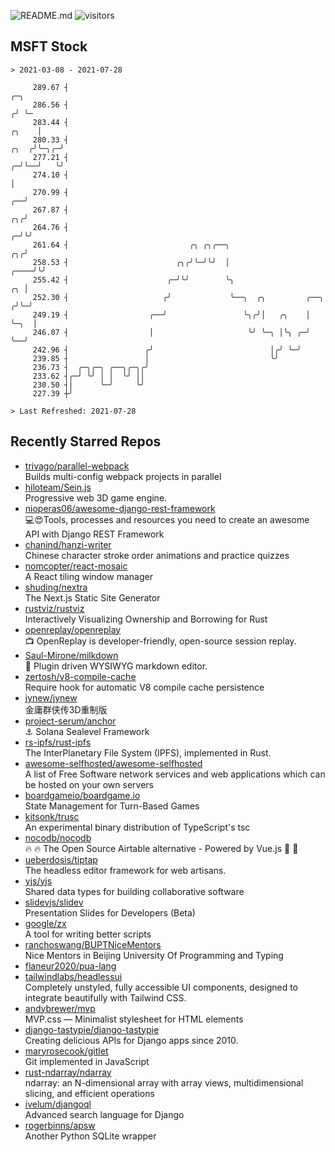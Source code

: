 ![README.md](https://github.com/Gerhut/Gerhut/workflows/README.md/badge.svg)
![visitors](https://visitors.vercel.app/Gerhut/Gerhut?token=8cf69d1f6813d272ef062726b6070c9be4ff72038cfe5a7ded7384a8da65d866)

## MSFT Stock

```
> 2021-03-08 - 2021-07-28

     289.67 ┤                                                                                               ╭─╮  
     286.56 ┤                                                                                              ╭╯ ╰─ 
     283.44 ┤                                                                                        ╭╮    │     
     280.33 ┤                                                                                   ╭╮  ╭╯╰─╮╭─╯     
     277.21 ┤                                                                                 ╭─╯╰──╯   ╰╯       
     274.10 ┤                                                                                 │                  
     270.99 ┤                                                                              ╭──╯                  
     267.87 ┤                                                                           ╭╮╭╯                     
     264.76 ┤                                                                         ╭─╯╰╯                      
     261.64 ┤                           ╭╮ ╭╮╭──╮                                  ╭╮╭╯                          
     258.53 ┤                        ╭╮╭╯╰─╯╰╯  │                             ╭────╯╰╯                           
     255.42 ┤                      ╭─╯╰╯        ╰╮                         ╭╮ │                                  
     252.30 ┤                     ╭╯             ╰──╮  ╭╮         ╭──╮    ╭╯╰─╯                                  
     249.19 ┤                  ╭──╯                 ╰╮╭╯│   ╭╮    │  ╰─╮  │                                      
     246.07 ┤                  │                     ╰╯ ╰─╮ │╰╮ ╭─╯    ╰──╯                                      
     242.96 ┤                 ╭╯                          │╭╯ ╰─╯                                                
     239.85 ┤                 │                           ╰╯                                                     
     236.73 ┤  ╭─╮╭─╮ ╭──╮╭─╮╭╯                                                                                  
     233.62 ┤╭─╯ ╰╯ │ │  ╰╯ ││                                                                                   
     230.50 ┤│      ╰─╯     ╰╯                                                                                   
     227.39 ┼╯                                                                                                   

> Last Refreshed: 2021-07-28
```

## Recently Starred Repos

- [trivago/parallel-webpack](https://github.com/trivago/parallel-webpack)  
  Builds multi-config webpack projects in parallel
- [hiloteam/Sein.js](https://github.com/hiloteam/Sein.js)  
  Progressive web 3D game engine.
- [nioperas06/awesome-django-rest-framework](https://github.com/nioperas06/awesome-django-rest-framework)  
   💻😍Tools, processes and resources you need to create an awesome API with Django REST Framework
- [chanind/hanzi-writer](https://github.com/chanind/hanzi-writer)  
  Chinese character stroke order animations and practice quizzes
- [nomcopter/react-mosaic](https://github.com/nomcopter/react-mosaic)  
  A React tiling window manager
- [shuding/nextra](https://github.com/shuding/nextra)  
  The Next.js Static Site Generator
- [rustviz/rustviz](https://github.com/rustviz/rustviz)  
  Interactively Visualizing Ownership and Borrowing for Rust
- [openreplay/openreplay](https://github.com/openreplay/openreplay)  
  :tv: OpenReplay is developer-friendly, open-source session replay.
- [Saul-Mirone/milkdown](https://github.com/Saul-Mirone/milkdown)  
  🍼 Plugin driven WYSIWYG  markdown editor.
- [zertosh/v8-compile-cache](https://github.com/zertosh/v8-compile-cache)  
  Require hook for automatic V8 compile cache persistence
- [jynew/jynew](https://github.com/jynew/jynew)  
  金庸群侠传3D重制版
- [project-serum/anchor](https://github.com/project-serum/anchor)  
  ⚓ Solana Sealevel Framework
- [rs-ipfs/rust-ipfs](https://github.com/rs-ipfs/rust-ipfs)  
  The InterPlanetary File System (IPFS), implemented in Rust.
- [awesome-selfhosted/awesome-selfhosted](https://github.com/awesome-selfhosted/awesome-selfhosted)  
  A list of Free Software network services and web applications which can be hosted on your own servers
- [boardgameio/boardgame.io](https://github.com/boardgameio/boardgame.io)  
  State Management for Turn-Based Games
- [kitsonk/trusc](https://github.com/kitsonk/trusc)  
  An experimental binary distribution of TypeScript's tsc
- [nocodb/nocodb](https://github.com/nocodb/nocodb)  
  🔥 🔥  The Open Source Airtable alternative  - Powered by Vue.js 🚀 🚀  
- [ueberdosis/tiptap](https://github.com/ueberdosis/tiptap)  
  The headless editor framework for web artisans.
- [yjs/yjs](https://github.com/yjs/yjs)  
  Shared data types for building collaborative software
- [slidevjs/slidev](https://github.com/slidevjs/slidev)  
  Presentation Slides for Developers (Beta)
- [google/zx](https://github.com/google/zx)  
  A tool for writing better scripts
- [ranchoswang/BUPTNiceMentors](https://github.com/ranchoswang/BUPTNiceMentors)  
  Nice Mentors in Beijing University Of Programming and Typing 
- [flaneur2020/pua-lang](https://github.com/flaneur2020/pua-lang)  
- [tailwindlabs/headlessui](https://github.com/tailwindlabs/headlessui)  
  Completely unstyled, fully accessible UI components, designed to integrate beautifully with Tailwind CSS.
- [andybrewer/mvp](https://github.com/andybrewer/mvp)  
  MVP.css — Minimalist stylesheet for HTML elements
- [django-tastypie/django-tastypie](https://github.com/django-tastypie/django-tastypie)  
  Creating delicious APIs for Django apps since 2010.
- [maryrosecook/gitlet](https://github.com/maryrosecook/gitlet)  
  Git implemented in JavaScript
- [rust-ndarray/ndarray](https://github.com/rust-ndarray/ndarray)  
  ndarray: an N-dimensional array with array views, multidimensional slicing, and efficient operations
- [ivelum/djangoql](https://github.com/ivelum/djangoql)  
  Advanced search language for Django
- [rogerbinns/apsw](https://github.com/rogerbinns/apsw)  
  Another Python SQLite wrapper
